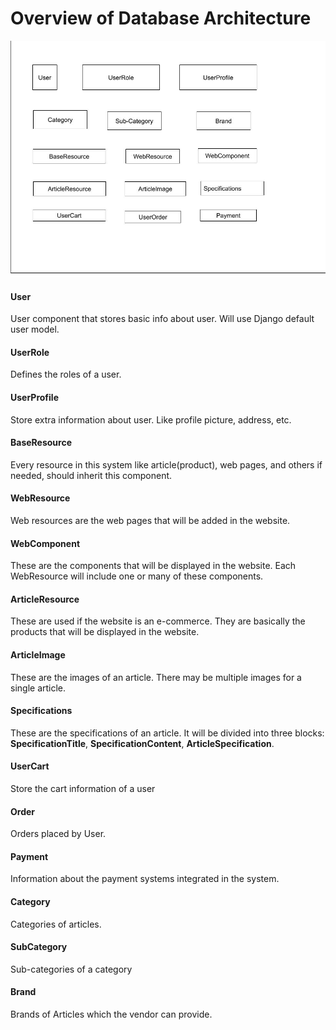 # Overview of Database Architecture

![components](csmarchitecture.jpg "Components")

#### User
User component that stores basic info about user. Will use Django default user
model.

#### UserRole
Defines the roles of a user.

#### UserProfile
Store extra information about user. Like profile picture, address, etc.

#### BaseResource
Every resource in this system like article(product), web pages, and others if
needed, should inherit this component.

#### WebResource
Web resources are the web pages that will be added in the website.

#### WebComponent
These are the components that will be displayed in the website. Each WebResource
will include one or many of these components.

#### ArticleResource
These are used if the website is an e-commerce. They are basically the products
that will be displayed in the website.

#### ArticleImage
These are the images of an article. There may be multiple images for a single article.

#### Specifications
These are the specifications of an article. It will be divided into three blocks:
__SpecificationTitle__, __SpecificationContent__, __ArticleSpecification__.

#### UserCart
Store the cart information of a user

#### Order
Orders placed by User.

#### Payment
Information about the payment systems integrated in the system.

#### Category
Categories of articles.

#### SubCategory
Sub-categories of a category

#### Brand
Brands of Articles which the vendor can provide.